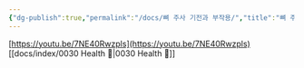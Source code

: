 ```yaml
---
{"dg-publish":true,"permalink":"/docs/뼈 주사 기전과 부작용/","title":"뼈 주사 기전과 부작용"}
---
```



[https://youtu.be/7NE40Rwzpls](https://youtu.be/7NE40Rwzpls)  
 [[docs/index/0030 Health 💪\|0030 Health 💪]]
